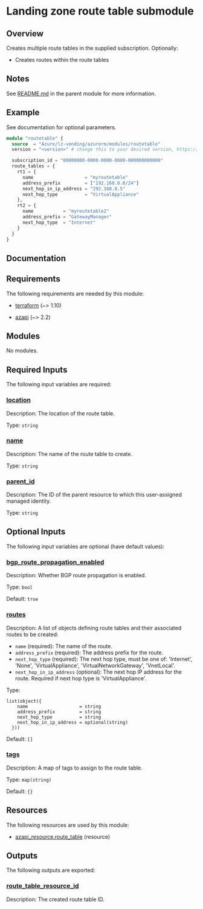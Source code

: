 <!-- BEGIN_TF_DOCS -->
# Landing zone route table submodule

## Overview

Creates multiple route tables in the supplied subscription.
Optionally:

- Creates routes within the route tables

## Notes

See [README.md](https://github.com/Azure/terraform-azurerm-lz-vending#readme) in the parent module for more information.

## Example

See documentation for optional parameters.

```terraform
module "routetable" {
  source  = "Azure/lz-vending/azurerm/modules/routetable"
  version = "<version>" # change this to your desired version, https://www.terraform.io/language/expressions/version-constraints

  subscription_id = "00000000-0000-0000-0000-000000000000"
  route_tables = {
    rt1 = {
      name                   = "myroutetable"
      address_prefix         = ["192.168.0.0/24"]
      next_hop_in_ip_address = "192.168.0.5"
      next_hop_type          = "VirtualAppliance"
    },
    rt2 = {
      name           = "myroutetable2"
      address_prefix = "GatewayManager"
      next_hop_type  = "Internet"
    }
  }
}
```

## Documentation
<!-- markdownlint-disable MD033 -->

## Requirements

The following requirements are needed by this module:

- <a name="requirement_terraform"></a> [terraform](#requirement\_terraform) (~> 1.10)

- <a name="requirement_azapi"></a> [azapi](#requirement\_azapi) (~> 2.2)

## Modules

No modules.

<!-- markdownlint-disable MD013 -->
<!-- markdownlint-disable MD024 -->
## Required Inputs

The following input variables are required:

### <a name="input_location"></a> [location](#input\_location)

Description: The location of the route table.

Type: `string`

### <a name="input_name"></a> [name](#input\_name)

Description: The name of the route table to create.

Type: `string`

### <a name="input_parent_id"></a> [parent\_id](#input\_parent\_id)

Description: The ID of the parent resource to which this user-assigned managed identity.

Type: `string`

## Optional Inputs

The following input variables are optional (have default values):

### <a name="input_bgp_route_propagation_enabled"></a> [bgp\_route\_propagation\_enabled](#input\_bgp\_route\_propagation\_enabled)

Description: Whether BGP route propagation is enabled.

Type: `bool`

Default: `true`

### <a name="input_routes"></a> [routes](#input\_routes)

Description: A list of objects defining route tables and their associated routes to be created:

- `name` (required): The name of the route.
- `address_prefix` (required): The address prefix for the route.
- `next_hop_type` (required): The next hop type, must be one of: 'Internet', 'None', 'VirtualAppliance', 'VirtualNetworkGateway', 'VnetLocal'.
- `next_hop_in_ip_address` (optional): The next hop IP address for the route. Required if next hop type is 'VirtualAppliance'.

Type:

```hcl
list(object({
    name                   = string
    address_prefix         = string
    next_hop_type          = string
    next_hop_in_ip_address = optional(string)
  }))
```

Default: `[]`

### <a name="input_tags"></a> [tags](#input\_tags)

Description: A map of tags to assign to the route table.

Type: `map(string)`

Default: `{}`

## Resources

The following resources are used by this module:

- [azapi_resource.route_table](https://registry.terraform.io/providers/Azure/azapi/latest/docs/resources/resource) (resource)

## Outputs

The following outputs are exported:

### <a name="output_route_table_resource_id"></a> [route\_table\_resource\_id](#output\_route\_table\_resource\_id)

Description: The created route table ID.

<!-- markdownlint-enable -->
<!-- END_TF_DOCS -->